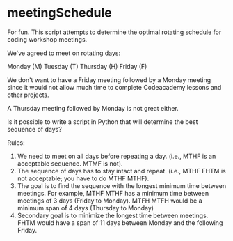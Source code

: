 meetingSchedule
===============

For fun. This script attempts to determine the optimal rotating schedule for coding workshop meetings.


We've agreed to meet on rotating days:

Monday (M)
Tuesday (T)
Thursday (H)
Friday (F)

We don't want to have a Friday meeting followed by a Monday meeting since it would not allow much time to complete Codeacademy lessons and other projects.

A Thursday meeting followed by Monday is not great either.

Is it possible to write a script in Python that will determine the best sequence of days?

Rules:
1. We need to meet on all days before repeating a day. (i.e., MTHF is an acceptable sequence. MTMF is not).
2. The sequence of days has to stay intact and repeat. (i.e., MTHF FHTM is not acceptable; you have to do MTHF MTHF).
3. The goal is to find the sequence with the longest minimum time between meetings. For example, MTHF MTHF has a minimum time between meetings of 3 days (Friday to Monday). MTFH MTFH would be a minimum span of 4 days (Thursday to Monday)
4. Secondary goal is to minimize the longest time between meetings. FHTM would have a span of 11 days between Monday and the following Friday.
